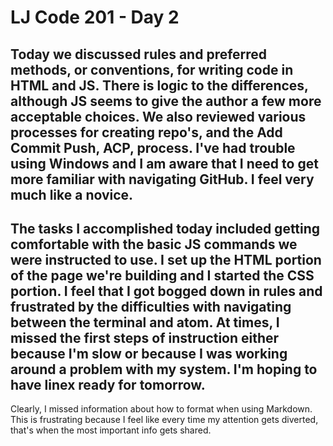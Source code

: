 # LJ Code 201 - Day 2

## Today we discussed rules and preferred methods, or conventions, for writing code in HTML and JS. There is logic to the differences, although JS seems to give the author a few more acceptable choices. We also reviewed various processes for creating repo's, and the Add Commit Push, ACP, process. I've had trouble using Windows and I am aware that I need to get more familiar with navigating GitHub. I feel very much like a novice.

## The tasks I accomplished today included getting comfortable with the basic JS commands we were instructed to use. I set up the HTML portion of the page we're building and I started the CSS portion. I feel that I got bogged down in rules and frustrated by the difficulties with navigating between the terminal and atom. At times, I missed the first steps of instruction either because I'm slow or because I was working around a problem with my system. I'm hoping to have linex ready for tomorrow.
Clearly, I missed information about how to format when using Markdown. This is frustrating because I feel like every time my attention gets diverted, that's when the most important info gets shared.

